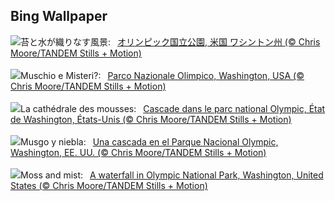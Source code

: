 ## Bing Wallpaper
![](https://www.bing.com/th?id=OHR.HohWaterfall_JA-JP8707934931_UHD.jpg&w=1000)苔と水が織りなす風景:&nbsp;&ensp;[オリンピック国立公園, 米国 ワシントン州 (© Chris Moore/TANDEM Stills + Motion)](https://www.bing.com/th?id=OHR.HohWaterfall_JA-JP8707934931_UHD.jpg)
<br><br/>
![](https://www.bing.com/th?id=OHR.HohWaterfall_IT-IT5534141652_UHD.jpg&w=1000)Muschio e Misteri?:&nbsp;&ensp;[Parco Nazionale Olimpico, Washington, USA (© Chris Moore/TANDEM Stills + Motion)](https://www.bing.com/th?id=OHR.HohWaterfall_IT-IT5534141652_UHD.jpg)
<br><br/>
![](https://www.bing.com/th?id=OHR.HohWaterfall_FR-FR5951351854_UHD.jpg&w=1000)La cathédrale des mousses:&nbsp;&ensp;[Cascade dans le parc national Olympic, État de Washington, États-Unis (© Chris Moore/TANDEM Stills + Motion)](https://www.bing.com/th?id=OHR.HohWaterfall_FR-FR5951351854_UHD.jpg)
<br><br/>
![](https://www.bing.com/th?id=OHR.HohWaterfall_ES-ES8372999914_UHD.jpg&w=1000)Musgo y niebla:&nbsp;&ensp;[Una cascada en el Parque Nacional Olympic, Washington, EE. UU. (© Chris Moore/TANDEM Stills + Motion)](https://www.bing.com/th?id=OHR.HohWaterfall_ES-ES8372999914_UHD.jpg)
<br><br/>
![](https://www.bing.com/th?id=OHR.HohWaterfall_EN-GB2323691969_UHD.jpg&w=1000)Moss and mist:&nbsp;&ensp;[A waterfall in Olympic National Park, Washington, United States (© Chris Moore/TANDEM Stills + Motion)](https://www.bing.com/th?id=OHR.HohWaterfall_EN-GB2323691969_UHD.jpg)
<br><br/>
